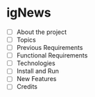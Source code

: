# igNews

- [ ] About the project
- [ ] Topics
- [ ] Previous Requirements
- [ ] Functional Requirements
- [ ] Technologies
- [ ] Install and Run
- [ ] New Features
- [ ] Credits
